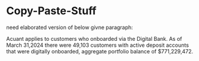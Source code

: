 # Copy-Paste-Stuff

need elaborated version of below givne paragraph:

Acuant applies to customers who onboarded via the Digital Bank. As of March 31,2024 there were 49,103 customers with active deposit accounts that were digitally onboarded, aggregate portfolio balance of $771,229,472.


